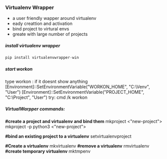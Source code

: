 ### Virtualenv Wrapper
- a user friendly wapper around virtualenv
- eady creattion and activation
- bind project to virtural envs
- greate with large number of projects 

##### install virtualenv wrapper
``` python
pip install virtualenvwrapper-win
```

##### start workon
type workon : if it doesnt show anything
[Environment]::SetEnvironmentVariable("WORKON_HOME", "C:\Venv", "User")
[Environment]::SetEnvironmentVariable("PROJECT_HOME", "C:\Project", "User")
try: cmd /k workon

##### VirtualWarpper commands:
**#create a project and virtualenv and bind them**
mkproject <"new-project">
mkproject -p python3 <"new-project">

**#bind an existing project to a virtualenv**
setvirtualenvproject

**#Create a virtualenv**
mkvirtualenv
**#remove a virtualenv**
rmvirtualenv
**#create temporary  virtualenv**
mktmpenv

